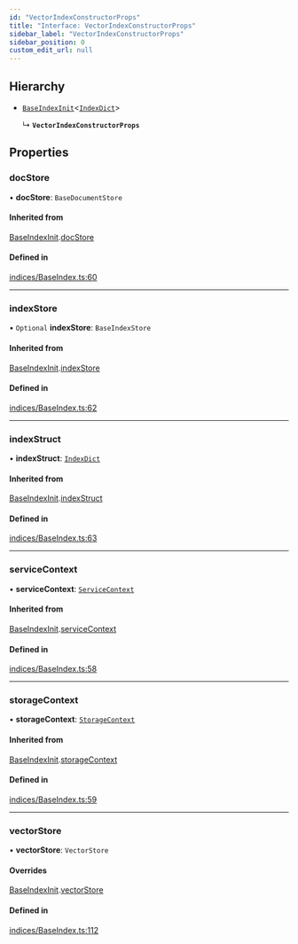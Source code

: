 ```yaml
---
id: "VectorIndexConstructorProps"
title: "Interface: VectorIndexConstructorProps"
sidebar_label: "VectorIndexConstructorProps"
sidebar_position: 0
custom_edit_url: null
---
```


## Hierarchy

- [`BaseIndexInit`](BaseIndexInit.md)<[`IndexDict`](../classes/IndexDict.md)\>

  ↳ **`VectorIndexConstructorProps`**

## Properties

### docStore

• **docStore**: `BaseDocumentStore`

#### Inherited from

[BaseIndexInit](BaseIndexInit.md).[docStore](BaseIndexInit.md#docstore)

#### Defined in

[indices/BaseIndex.ts:60](https://github.com/run-llama/LlamaIndexTS/blob/3cab956/packages/core/src/indices/BaseIndex.ts#L60)

___

### indexStore

• `Optional` **indexStore**: `BaseIndexStore`

#### Inherited from

[BaseIndexInit](BaseIndexInit.md).[indexStore](BaseIndexInit.md#indexstore)

#### Defined in

[indices/BaseIndex.ts:62](https://github.com/run-llama/LlamaIndexTS/blob/3cab956/packages/core/src/indices/BaseIndex.ts#L62)

___

### indexStruct

• **indexStruct**: [`IndexDict`](../classes/IndexDict.md)

#### Inherited from

[BaseIndexInit](BaseIndexInit.md).[indexStruct](BaseIndexInit.md#indexstruct)

#### Defined in

[indices/BaseIndex.ts:63](https://github.com/run-llama/LlamaIndexTS/blob/3cab956/packages/core/src/indices/BaseIndex.ts#L63)

___

### serviceContext

• **serviceContext**: [`ServiceContext`](ServiceContext.md)

#### Inherited from

[BaseIndexInit](BaseIndexInit.md).[serviceContext](BaseIndexInit.md#servicecontext)

#### Defined in

[indices/BaseIndex.ts:58](https://github.com/run-llama/LlamaIndexTS/blob/3cab956/packages/core/src/indices/BaseIndex.ts#L58)

___

### storageContext

• **storageContext**: [`StorageContext`](StorageContext.md)

#### Inherited from

[BaseIndexInit](BaseIndexInit.md).[storageContext](BaseIndexInit.md#storagecontext)

#### Defined in

[indices/BaseIndex.ts:59](https://github.com/run-llama/LlamaIndexTS/blob/3cab956/packages/core/src/indices/BaseIndex.ts#L59)

___

### vectorStore

• **vectorStore**: `VectorStore`

#### Overrides

[BaseIndexInit](BaseIndexInit.md).[vectorStore](BaseIndexInit.md#vectorstore)

#### Defined in

[indices/BaseIndex.ts:112](https://github.com/run-llama/LlamaIndexTS/blob/3cab956/packages/core/src/indices/BaseIndex.ts#L112)
